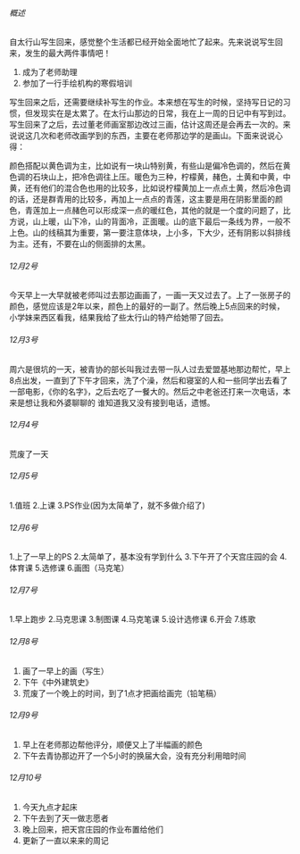 ###### 概述
自太行山写生回来，感觉整个生活都已经开始全面地忙了起来。先来说说写生回来，发生的最大两件事情吧！

1. 成为了老师助理
2. 参加了一行手绘机构的寒假培训

写生回来之后，还需要继续补写生的作业。本来想在写生的时候，坚持写日记的习惯，但发现实在是太累了。在太行山那边的日常，我在上一周的日记中有写到过。写生回来了之后，去过董老师画室那边改过三画，估计这周还是会再去一次的。来说说这几次和老师改画学到的东西，主要在老师那边学的是画山。下面来说说心得：

颜色搭配以黄色调为主，比如说有一块山特别黄，有些山是偏冷色调的，然后在黄色调的石块山上，把冷色调往上压。暖色为三种，柠檬黄，赭色，土黄和中黄，中黄，还有他们的混合色也用的比较多，比如说柠檬黄加上一点点土黄，然后冷色调的话，还是群青用的比较多，再加上一点点的青莲，这主要是用在阴影里面的颜色，青莲加上一点赭色可以形成深一点的暖红色，其他的就是一个度的问题了，比方说，山上暖，山下冷，山的背面冷，正面暖。山的底下最后一条线为界，一般不上色。山的线稿其为重要，第一要注意体块，上小多，下大少，还有阴影以斜排线为主。还有，不要在山的侧面排的太黑。
###### 12月2号
今天早上一大早就被老师叫过去那边画画了，一画一天又过去了。上了一张房子的颜色，感觉应该是2年以来，颜色上的最好的一副了。然后晚上5点回来的时候，小学妹来西区看我，结果我给了些太行山的特产给她带了回去。
###### 12月3号
周六是很坑的一天，被青协的部长叫我过去带一队人过去爱盟基地那边帮忙，早上8点出发，一直到了下午才回来，洗了个澡，然后和寝室的人和一些同学出去看了一部电影，《你的名字》，之后去吃了一餐大的。然后之中老爸还打来一次电话，本来是想让我和外婆聊聊的 谁知道我又没有接到电话，遗憾。
###### 12月4号
荒废了一天
###### 12月5号
1.值班
2.上课
3.PS作业(因为太简单了，就不多做介绍了)
###### 12月6号
1.上了一早上的PS
2.太简单了，基本没有学到什么
3.下午开了个天宫庄园的会
4.体育课
5.选修课
6.画图（马克笔）
###### 12月7号
1.早上跑步
2.马克思课
3.制图课
4.马克笔课
5.设计选修课
6.开会
7.练歌
###### 12月8号
1. 画了一早上的画（写生）
1. 下午《中外建筑史》
1. 荒废了一个晚上的时间，到了1点才把画给画完（铅笔稿）
###### 12月9号
1. 早上在老师那边帮他评分，顺便又上了半幅画的颜色
2. 下午去青协那边开了一个5小时的换届大会，没有充分利用暗时间
###### 12月10号
1. 今天九点才起床
1. 下午去到了天一做志愿者
1. 晚上回来，把天宫庄园的作业布置给他们
1. 更新了一直以来来的周记
